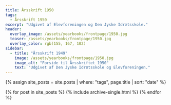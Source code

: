 ```yaml
---
title: Årsskrift 1950
tags:
  - Årsskrift 1950
excerpt: "Udgivet af Elevforeningen og Den Jyske Idrætsskole."
header:
  overlay_image: /assets/yearbooks/frontpage/1950.jpg
  teaser: /assets/yearbooks/frontpage/1950.jpg
  overlay_color: rgb(155, 167, 102)
sidebar:
  - title: "Årsskrift 1949"
    image: /assets/yearbooks/frontpage/1950.jpg
    image_alt: "Forside til Årsskriftet 1950"
    text: "Udgivet af Den Jyske Idrætsskole og Elevforeningen."
---
```


{% assign site_posts = site.posts | where: "tags", page.title | sort: "date" %}

<div class="grid__wrapper">
  {% for post in site_posts %}
    {% include archive-single.html %}
  {% endfor %}
</div>

